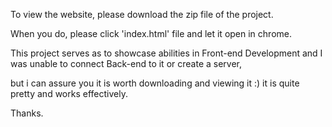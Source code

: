 To view the website, please download the zip file of the project.

When you do, please click 'index.html' file and let it open in chrome.

This project serves as to showcase abilities in Front-end Development and I was unable to connect Back-end to it or create a server, 

but i can assure you it is worth downloading and viewing it :) it is quite pretty and works effectively.

Thanks.
